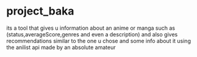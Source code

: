 # project_baka
its a tool that gives u information about an anime or manga such as (status,averageScore,genres and even a description) and also gives recommendations similar to the one u chose and some info about it using the anilist api
made by an absolute amateur
